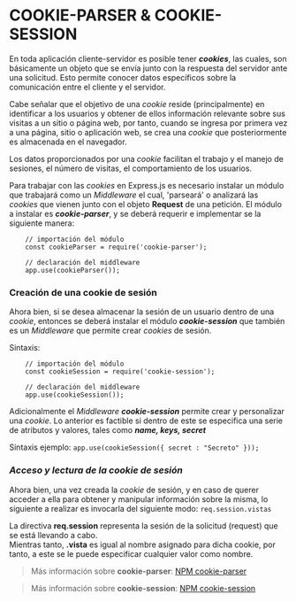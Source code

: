# **COOKIE-PARSER & COOKIE-SESSION**

En toda aplicación cliente-servidor es posible tener ***cookies***, las cuales, son básicamente un objeto que se envía junto con la respuesta del servidor ante una solicitud. Esto permite conocer datos específicos sobre la comunicación entre el cliente y el servidor.

Cabe señalar que el objetivo de una *cookie* reside (principalmente) en identificar a los usuarios y obtener de ellos información relevante sobre sus visitas a un sitio o página web, por tanto, cuando se ingresa por primera vez a una página, sitio o aplicación web, se crea una *cookie* que posteriormente es almacenada en el navegador.

Los datos proporcionados por una *cookie* facilitan el trabajo y el manejo de sesiones, el número de visitas, el comportamiento de los usuarios.

Para trabajar con las *cookies* en Express.js es necesario instalar un módulo que trabajará como un *Middleware* el cual, 'parseará' o analizará las *cookies* que vienen junto con el objeto **Request** de una petición. El módulo a instalar es ***cookie-parser***, y se deberá requerir e implementar se la siguiente manera:

~~~
    // importación del módulo
    const cookieParser = require('cookie-parser');

    // declaración del middleware
    app.use(cookieParser());
~~~

### **Creación de una cookie de sesión**

Ahora bien, si se desea almacenar la sesión de un usuario dentro de una *cookie*, entonces se deberá instalar el módulo ***cookie-session*** que también es un *Middleware* que permite crear *cookies* de sesión.

Sintaxis:
~~~
    // importación del módulo 
    const cookieSession = require('cookie-session');

    // declaración del middleware
    app.use(cookieSession());
~~~

Adicionalmente el *Middleware* ***cookie-session*** permite crear y personalizar una *cookie*. Lo anterior es factible si dentro de este se especifica una serie de atributos y valores, tales como ***name, keys, secret***

Sintaxis ejemplo: `app.use(cookieSession({ secret : "Secreto" }));`


### ***Acceso y lectura de la cookie de sesión***

Ahora bien, una vez creada la *cookie* de sesión, y en caso de querer acceder a ella para obtener y manipular información sobre la misma, lo siguiente a realizar es invocarla del siguiente modo: `req.session.vistas`

La directiva **req.session** representa la sesión de la solicitud (request) que se está llevando a cabo.  
Mientras tanto, **.vista** es igual al nombre asignado para dicha cookie, por tanto, a este se le puede especificar cualquier valor como nombre.

> Más información sobre **cookie-parser**: [NPM cookie-parser](https://www.npmjs.com/package/cookie-parser)

> Más información sobre **cookie-session**: [NPM cookie-session](https://www.npmjs.com/package/cookie-session)


